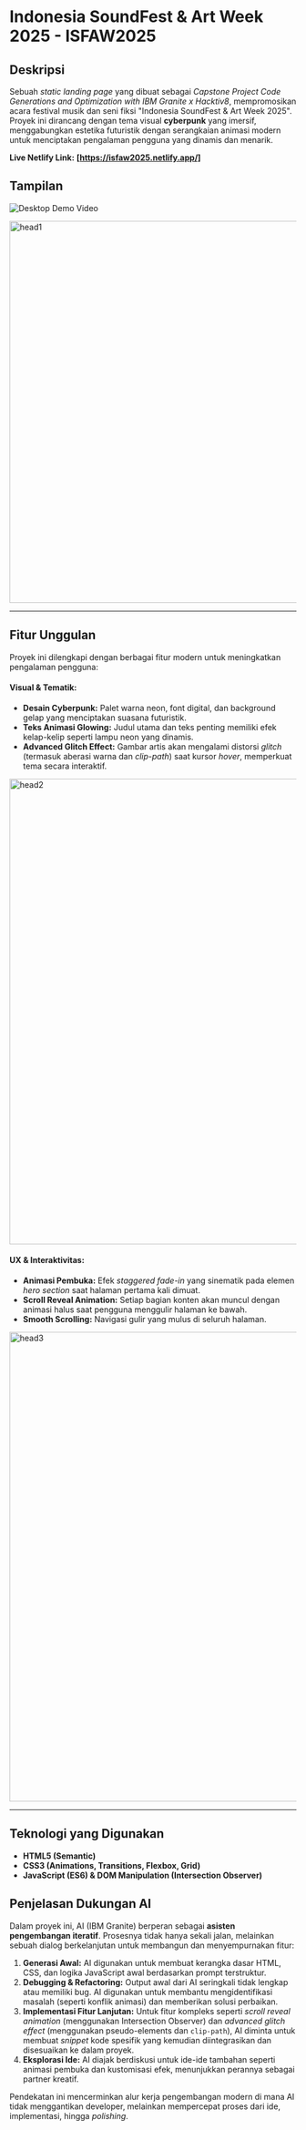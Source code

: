# Indonesia SoundFest & Art Week 2025 - ISFAW2025

## Deskripsi

Sebuah *static landing page* yang dibuat sebagai *Capstone Project Code Generations and Optimization with IBM Granite x Hacktiv8*, mempromosikan acara festival musik dan seni fiksi "Indonesia SoundFest & Art Week 2025". Proyek ini dirancang dengan tema visual **cyberpunk** yang imersif, menggabungkan estetika futuristik dengan serangkaian animasi modern untuk menciptakan pengalaman pengguna yang dinamis dan menarik.

**Live Netlify Link:** **[https://isfaw2025.netlify.app/]**

## Tampilan

![Desktop Demo Video](https://github.com/user-attachments/assets/c137219c-3b36-42a0-9809-7c809782dbd0)

<img width="1174" height="671" alt="head1" src="https://github.com/user-attachments/assets/6bed50f0-29e3-4622-89ca-ca861c782d4b" />

---

## Fitur Unggulan

Proyek ini dilengkapi dengan berbagai fitur modern untuk meningkatkan pengalaman pengguna:

#### **Visual & Tematik:**
* **Desain Cyberpunk:** Palet warna neon, font digital, dan background gelap yang menciptakan suasana futuristik.
* **Teks Animasi Glowing:** Judul utama dan teks penting memiliki efek kelap-kelip seperti lampu neon yang dinamis.
* **Advanced Glitch Effect:** Gambar artis akan mengalami distorsi *glitch* (termasuk aberasi warna dan *clip-path*) saat kursor *hover*, memperkuat tema secara interaktif.

<img width="1208" height="818" alt="head2" src="https://github.com/user-attachments/assets/6bf43f7f-3f72-427a-82cb-b7278bb42d67" />

#### **UX & Interaktivitas:**
* **Animasi Pembuka:** Efek *staggered fade-in* yang sinematik pada elemen *hero section* saat halaman pertama kali dimuat.
* **Scroll Reveal Animation:** Setiap bagian konten akan muncul dengan animasi halus saat pengguna menggulir halaman ke bawah.
* **Smooth Scrolling:** Navigasi gulir yang mulus di seluruh halaman.

<img width="1197" height="825" alt="head3" src="https://github.com/user-attachments/assets/d6a50c54-7fea-430a-acba-1d2f11fce506" />

---

## Teknologi yang Digunakan

* **HTML5 (Semantic)**
* **CSS3 (Animations, Transitions, Flexbox, Grid)**
* **JavaScript (ES6) & DOM Manipulation (Intersection Observer)**

## Penjelasan Dukungan AI

Dalam proyek ini, AI (IBM Granite) berperan sebagai **asisten pengembangan iteratif**. Prosesnya tidak hanya sekali jalan, melainkan sebuah dialog berkelanjutan untuk membangun dan menyempurnakan fitur:
1.  **Generasi Awal:** AI digunakan untuk membuat kerangka dasar HTML, CSS, dan logika JavaScript awal berdasarkan prompt terstruktur.
2.  **Debugging & Refactoring:** Output awal dari AI seringkali tidak lengkap atau memiliki bug. AI digunakan untuk membantu mengidentifikasi masalah (seperti konflik animasi) dan memberikan solusi perbaikan.
3.  **Implementasi Fitur Lanjutan:** Untuk fitur kompleks seperti *scroll reveal animation* (menggunakan Intersection Observer) dan *advanced glitch effect* (menggunakan pseudo-elements dan `clip-path`), AI diminta untuk membuat *snippet* kode spesifik yang kemudian diintegrasikan dan disesuaikan ke dalam proyek.
4.  **Eksplorasi Ide:** AI diajak berdiskusi untuk ide-ide tambahan seperti animasi pembuka dan kustomisasi efek, menunjukkan perannya sebagai partner kreatif.

Pendekatan ini mencerminkan alur kerja pengembangan modern di mana AI tidak menggantikan developer, melainkan mempercepat proses dari ide, implementasi, hingga *polishing*.
